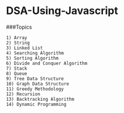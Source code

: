 # DSA-Using-Javascript

###Topics 

    1) Array
    2) String
    3) Linked List
    4) Searching Algorithm
    5) Sorting Algorithm
    6) Divide and Conquer Algorithm
    7) Stack
    8) Queue
    9) Tree Data Structure
    10) Graph Data Structure
    11) Greedy Methodology
    12) Recursion
    13) Backtracking Algorithm
    14) Dynamic Programming
